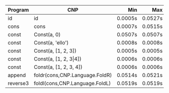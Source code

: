 Program | CNP | Min | Max
--- | --- | ---: | ---:
id | id | 0.0005s | 0.0527s
cons | cons | 0.0007s | 0.0515s
const | Const(a, 0) | 0.0507s | 0.0507s
const | Const(a, 'ello') | 0.0008s | 0.0008s
const | Const(a, [1, 2, 3]) | 0.0005s | 0.0005s
const | Const(a, [1, 2, 3\|4]) | 0.0006s | 0.0006s
const | Const(a, [1, 2, 3, 4]) | 0.0006s | 0.0006s
append | foldr(cons,CNP.Language.FoldR) | 0.0514s | 0.0521s
reverse3 | foldl(cons,CNP.Language.FoldL) | 0.0519s | 0.0519s
